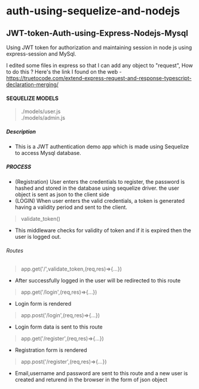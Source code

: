 # auth-using-sequelize-and-nodejs
## JWT-token-Auth-using-Express-Nodejs-Mysql
Using JWT token for authorization and maintaining session in node js using express-session and MySql.

I edited some files in express so that I can add any object to "request", 
How to do this ? Here's the link I found on the web - 
https://truetocode.com/extend-express-request-and-response-typescript-declaration-merging/

#### SEQUELIZE MODELS


> ./models/user.js <br />
> ./models/admin.js
##### Description
- This is a JWT authentication demo app which is made using Sequelize to access Mysql database.

##### PROCESS
- (Registration) User enters the credentials to register, the password is hashed and stored in the database using sequelize driver.
   the user object is sent as json to the client side
- (LOGIN) When user enters the valid credentials, a token is generated having a validity period and sent to the client.
> validate_token()
- This middleware checks for validity of token and if it is expired then the user is logged out.

###### Routes
> app.get('/',validate_token,(req,res)=>{...})
- After successfully logged in the user will be redirected to this route
> app.get('/login',(req,res)=>{...})
- Login form is rendered
> app.post('/login',(req,res)=>{...})
- Login form data is sent to this route
> app.get('/register',(req,res)=>{...})
- Registration form is rendered
> app.post('/register',(req,res)=>{...})
- Email,username and password are sent to this route and a new user is created and returend in the browser in the form of json object